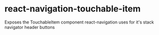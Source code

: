 # react-navigation-touchable-item
Exposes the TouchableItem component react-navigation uses for it's stack navigator header buttons

